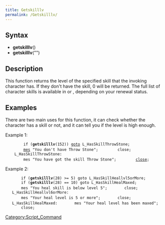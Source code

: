 ```yaml
---
title: Getskilllv
permalink: /Getskilllv/
---
```


Syntax
------

-   **getskilllv**(<skill id>)
-   **getskilllv**("<skill name>")

Description
-----------

This function returns the level of the specified skill that the invoking character has. If they don't have the skill, 0 will be returned. The full list of character skills is available in or , depending on your renewal status.

Examples
--------

There are two main uses for this function, it can check whether the character has a skill or not, and it can tell you if the level is high enough.

Example 1:

`        if (`**`getskilllv`**`(152)) `[`goto`](/goto "wikilink")` L_HasSkillThrowStone;`
`        `[`mes`](/mes "wikilink")` "You don't have Throw Stone";`
`        close;`
`    L_HasSkillThrowStone:`
`        mes "You have got the skill Throw Stone";`
`        `[`close`](/close "wikilink")`;`

Example 2:

`       if (`**`getskilllv`**`(28) >= 5) goto L_HasSkillHeallvl5orMore;`
`       if (`**`getskilllv`**`(28) == 10) goto L_HasSkillHealMaxed;`
`       mes "You heal skill is below level 5";`
`       close;`
`   L_HasSkillHeallvl6orMore:`
`       mes "Your heal level is 5 or more";`
`       close;`
`   L_HasSkillHealMaxed:`
`       mes "Your heal level has been maxed";`
`       close;`

[Category:Script_Command](/Category:Script_Command "wikilink")